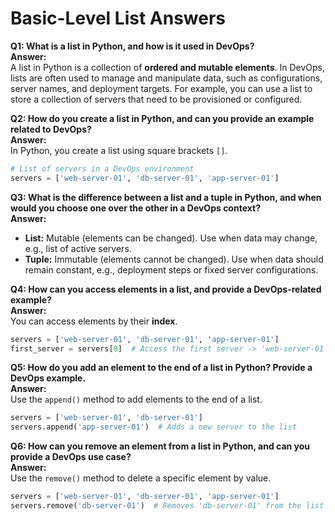 # Basic-Level List Answers

**Q1: What is a list in Python, and how is it used in DevOps?**  
**Answer:**  
A list in Python is a collection of **ordered and mutable elements**. In DevOps, lists are often used to manage and manipulate data, such as configurations, server names, and deployment targets. For example, you can use a list to store a collection of servers that need to be provisioned or configured.

**Q2: How do you create a list in Python, and can you provide an example related to DevOps?**  
**Answer:**  
In Python, you create a list using square brackets `[]`.  

```python
# List of servers in a DevOps environment
servers = ['web-server-01', 'db-server-01', 'app-server-01']
```

**Q3: What is the difference between a list and a tuple in Python, and when would you choose one over the other in a DevOps context?**  
**Answer:**  
- **List:** Mutable (elements can be changed). Use when data may change, e.g., list of active servers.  
- **Tuple:** Immutable (elements cannot be changed). Use when data should remain constant, e.g., deployment steps or fixed server configurations.

**Q4: How can you access elements in a list, and provide a DevOps-related example?**  
**Answer:**  
You can access elements by their **index**.  

```python
servers = ['web-server-01', 'db-server-01', 'app-server-01']
first_server = servers[0]  # Access the first server -> 'web-server-01'
```

**Q5: How do you add an element to the end of a list in Python? Provide a DevOps example.**  
**Answer:**  
Use the `append()` method to add elements to the end of a list.  

```python
servers = ['web-server-01', 'db-server-01']
servers.append('app-server-01')  # Adds a new server to the list
```

**Q6: How can you remove an element from a list in Python, and can you provide a DevOps use case?**  
**Answer:**  
Use the `remove()` method to delete a specific element by value.  

```python
servers = ['web-server-01', 'db-server-01', 'app-server-01']
servers.remove('db-server-01')  # Removes 'db-server-01' from the list
```